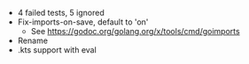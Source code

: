 - 4 failed tests, 5 ignored
- Fix-imports-on-save, default to 'on'
  - See https://godoc.org/golang.org/x/tools/cmd/goimports
- Rename
- .kts support with eval
